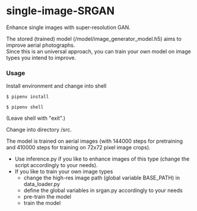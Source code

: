 # single-image-SRGAN
Enhance single images with super-resolution GAN.

The stored (trained) model (/model/image_generator_model.h5) aims to improve aerial photographs.   
Since this is an universal approach, you can train your own model on image types you intend to improve.


### Usage
Install environment and change into shell
```
$ pipenv install
```
```
$ pipenv shell
```
(Leave shell with "exit".)    

Change into directory /src.    

The model is trained on aerial images (with 144000 steps for pretraining and 410000 steps for training on 72x72 pixel image crops). 

- Use inference.py if you like to enhance images of this type (change the script accordingly to your needs).
- If you like to train your own image types
    - change the high-res image path (global variable BASE_PATH) in data_loader.py
    - define the global variables in srgan.py accordingly to your needs
    - pre-train the model
    - train the model

